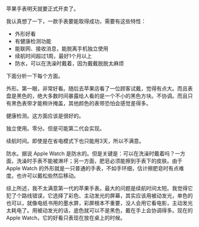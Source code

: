 <script type="application/ld+json">
{
    "@context": "http://schema.org/",
    "@type": "CreativeWork",
    "headline": "苹果手表",
    "dateCreated": "2015-04-23T23:34+08:00"
}
</script>

苹果手表明天就要正式开卖了。

我认真想了一下，一款手表要能取得成功，需要有这些特性：

- 外形好看
- 有健康检测功能
- 能联网、接收消息，能脱离手机独立使用
- 续航时间超过1周，最好1个月以上
- 防水，可以在洗澡时戴着，因为戴戴脱脱太麻烦

下面分析一下每个方面。

外形。第一眼，非常好看。随后去苹果店看了一位顾客试戴，觉得有点大。而且表盘是黑色的，绝大多数时间暴露给人看的是一个不小的黑色方块。不协调。而且只有黑色表带才能稍许掩盖，其他颜色的表带恐怕会感觉差得多。

健康检测。这方面应该是很好的。

独立使用。零分。但是可能第二代会实现。

续航时间。即使是在省电模式下也只能用3天，所以不满意。

防水。据说 Apple Watch 是防水的。但是关键是：可以在洗澡时戴着吗？一方面，洗澡时手表不能被淋坏；另一方面，肥皂必须能擦到手表下的皮肤。由于 Apple Watch 的外形就是一只普通的手表，不如手环细，估计擦肥皂时有点难度。也许可以戴松些然后移动。

综上所述，我不太满意第一代的苹果手表。最大的问题是续航时间太短。我觉得它犯了个路线错误，它选择了彩色、主动发光的屏幕，其实应该用被动发光，单色的也可以，就像电纸书用的墨水屏，彩屏根本不重要，没人会用它看电影，主动发光太耗电了。用被动发光的话，底色就可以不是黑色，戴在手上会协调得多。现在的 Apple Watch，它的好看只表现在放在桌上的时候。
